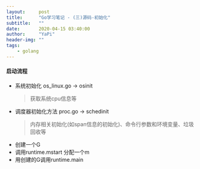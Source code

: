 ```yaml
---
layout:     post
title:      "Go学习笔记 - (三)源码-初始化"
subtitle:   ""
date:       2020-04-15 03:40:00
author:     "YaPi"
header-img: ""
tags:
    - golang
---
```

#### 启动流程

- 系统初始化 os_linux.go -> osinit
    > 获取系统cpu信息等
- 调度器初始化方法 proc.go -> schedinit
    > 内存相关初始化(如span信息的初始化)、命令行参数和环境变量、垃圾回收等
- 创建一个G
- 调用runtime.mstart 分配一个m
- 用创建的G调用runtime.main